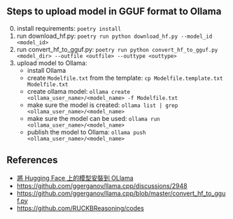 ## Steps to upload model in GGUF format to Ollama

0. install requirements: `poetry install`
1. run download_hf.py: `poetry run python download_hf.py --model_id <model_id>`
2. run convert_hf_to_gguf.py: `poetry run python convert_hf_to_gguf.py <model_dir> --outfile <outfile> --outtype <outtype>`
3. upload model to Ollama:
    - install Ollama
    - create `Modelfile.txt` from the template: `cp Modelfile.template.txt Modelfile.txt`
    - create ollama model: `ollama create <ollama_user_name>/<model_name> -f Modelfile.txt`
    - make sure the model is created: `ollama list | grep <ollama_user_name>/<model_name>`
    - make sure the model can be used: `ollama run <ollama_user_name>/<model_name>`
    - publish the model to Ollama: `ollama push <ollama_user_name>/<model_name>`

## References

- [將 Hugging Face 上的模型安裝到 OLlama](https://hackmd.io/@flagmaker/HkQHhlYyA?utm_source=preview-mode&utm_medium=rec)
- https://github.com/ggerganov/llama.cpp/discussions/2948
- https://github.com/ggerganov/llama.cpp/blob/master/convert_hf_to_gguf.py
- https://github.com/RUCKBReasoning/codes

